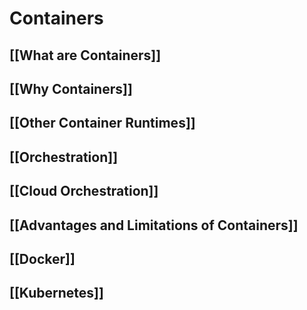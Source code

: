 # Containers
## [[What are Containers]]
## [[Why Containers]]
## [[Other Container Runtimes]]
## [[Orchestration]]
## [[Cloud Orchestration]]
## [[Advantages and Limitations of Containers]]
## [[Docker]]
## [[Kubernetes]]